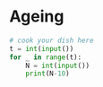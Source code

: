 # Ageing

```python
# cook your dish here
t = int(input())
for _ in range(t):
    N = int(input())
    print(N-10)
```